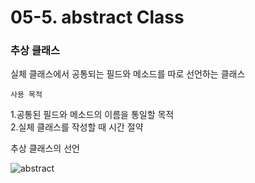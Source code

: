 # 05-5. abstract Class

<h3>추상 클래스</h3>

실체 클래스에서 공통되는 필드와 메소드를 따로 선언하는 클래스

`사용 목적`<p> 1.공통된 필드와 메소드의 이름을 통일할 목적  
 2.실체 클래스를 작성할 때 시간 절약

추상 클래스의 선언


![abstract](https://user-images.githubusercontent.com/102217688/179498754-e1d7e9ae-771b-451a-bdc8-7654ceef7b3f.png)


